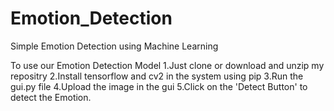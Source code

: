 # Emotion_Detection
Simple Emotion Detection using Machine Learning

To use our Emotion Detection Model
  1.Just clone or  download and unzip my repositry
  2.Install tensorflow and cv2 in the system using pip
  3.Run the gui.py file
  4.Upload the image in the gui 
  5.Click on the 'Detect Button' to detect the Emotion.
  
